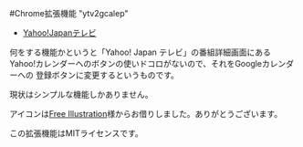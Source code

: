 #Chrome拡張機能 "ytv2gcalep"

* [Yahoo!Japanテレビ](http://tv.yahoo.co.jp/)

何をする機能かというと「Yahoo! Japan テレビ」の番組詳細画面にある
Yahoo!カレンダーへのボタンの使いドコロがないので、それをGoogleカレンダーへの
登録ボタンに変更するというものです。

現状はシンプルな機能しかありません。

アイコンは[Free Illustration](http://illustration.artlesskitchen.com/index.html/)様からお借りしました。ありがとうございます。

この拡張機能はMITライセンスです。

